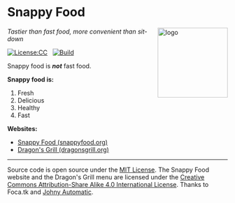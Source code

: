 # Snappy Food
<img src=https://snappyfood.org/graphics/rice-bowl.png align=right width=160 alt=logo>

_Tastier than fast food, more convenient than sit-down_

[![License:CC](https://img.shields.io/badge/License-CC%20BY--SA%204.0-lightgray.svg)](https://creativecommons.org/licenses/by-sa/4.0/)
&nbsp;
[![Build](https://github.com/center-key/snappyfood/workflows/build/badge.svg)](https://github.com/center-key/snappyfood/actions/workflows/run-spec-on-push.yaml)

Snappy food is **_not_** fast food.

**Snappy food is:**
   1. Fresh
   1. Delicious
   1. Healthy
   1. Fast

**Websites:**
   * [Snappy Food (snappyfood.org)](https://snappyfood.org)
   * [Dragon's Grill (dragonsgrill.org)](https://dragonsgrill.org)

---
Source code is open source under the [MIT License](LICENSE.txt).
The Snappy Food website and the Dragon's Grill menu are licensed under the
[Creative Commons Attribution-Share Alike 4.0 International License](https://creativecommons.org/licenses/by-sa/4.0/).
Thanks to
Foca.tk and
[Johny Automatic](https://commons.wikimedia.org/wiki/File:Johnny_automatic_bowl_of_rice.svg).
